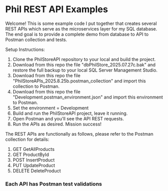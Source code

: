 # Phil REST API Examples
Welcome! This is some example code I put together that creates several REST APIs which serve as the microservices layer for my SQL database.  The end goal is to provide a complete demo from database to API to Postman collection and tests.

Setup Instructions:
1. Clone the PhilStoreAPI repository to your local and build the project.
2. Download from this repo the file "dbPhilStore_2025.07.27c.bak" and restore the full backup to your local SQL Server Management Studio.
3. Download from this repo the file "PhilStoreAPIs_2025.8.25b.postman_collection" and import this collection to Postman.
4. Download from this repo the file "Development.postman_environment.json" and import this environment to Postman.
5. Set the environment = Development
6. Build and run the PhilStoreAPI project, leave it running.
7. Open Postman and you'll see the API REST requests.
8. Run the APIs as desired.  Mission success!

The REST APIs are functionally as follows, please refer to the Postman collection for details:
1. GET GetAllProducts
2. GET ProductById
3. POST InsertProduct
4. PUT UpdateProduct
5. DELETE DeleteProduct

### Each API has Postman test validations

